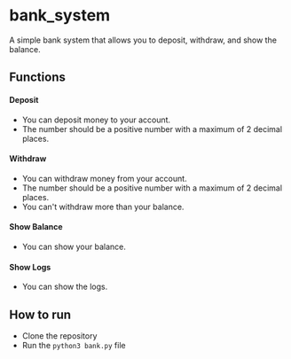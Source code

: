 # bank_system
A simple bank system that allows you to deposit, withdraw, and show the balance.
## Functions
#### Deposit
- You can deposit money to your account.
- The number should be a positive number with a maximum of 2 decimal places.
#### Withdraw
- You can withdraw money from your account.
- The number should be a positive number with a maximum of 2 decimal places.
- You can't withdraw more than your balance.
#### Show Balance
- You can show your balance.
#### Show Logs
- You can show the logs.

## How to run
- Clone the repository
- Run the `python3 bank.py` file
